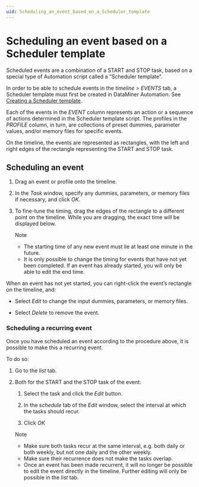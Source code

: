 ```yaml
---
uid: Scheduling_an_event_based_on_a_Scheduler_template
---
```


# Scheduling an event based on a Scheduler template

Scheduled events are a combination of a START and STOP task, based on a special type of Automation script called a “Scheduler template”.

In order to be able to schedule events in the *timeline \> EVENTS* tab, a Scheduler template must first be created in DataMiner Automation. See [Creating a Scheduler template](xref:Creating_a_Scheduler_template).

Each of the events in the *EVENT* column represents an action or a sequence of actions determined in the Scheduler template script. The profiles in the *PROFILE* column, in turn, are collections of preset dummies, parameter values, and/or memory files for specific events.

On the timeline, the events are represented as rectangles, with the left and right edges of the rectangle representing the START and STOP task.

## Scheduling an event

1. Drag an event or profile onto the timeline.

1. In the *Task* window, specify any dummies, parameters, or memory files if necessary, and click *OK*.

1. To fine-tune the timing, drag the edges of the rectangle to a different point on the timeline. While you are dragging, the exact time will be displayed below.

   > [!NOTE]
   >
   > - The starting time of any new event must lie at least one minute in the future.
   > - It is only possible to change the timing for events that have not yet been completed. If an event has already started, you will only be able to edit the end time.

When an event has not yet started, you can right-click the event’s rectangle on the timeline, and:

- Select *Edit* to change the input dummies, parameters, or memory files.

- Select *Delete* to remove the event.

### Scheduling a recurring event

Once you have scheduled an event according to the procedure above, it is possible to make this a recurring event.

To do so:

1. Go to the *list* tab.

1. Both for the START and the STOP task of the event:

   1. Select the task and click the *Edit* button.

   1. In the *schedule* tab of the *Edit* window, select the interval at which the tasks should recur.

   1. Click *OK*

   > [!NOTE]
   >
   > - Make sure both tasks recur at the same interval, e.g. both daily or both weekly, but not one daily and the other weekly.
   > - Make sure their recurrence does not make the tasks overlap.
   > - Once an event has been made recurrent, it will no longer be possible to edit the event directly in the timeline. Further editing will only be possible in the *list* tab.
